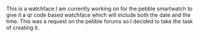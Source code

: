 This is a watchface I am currently working on for the pebble smartwatch to give it a qr code based watchface which will include both the date and the time.  This was a request on the pebble forums so I decided to take the task of creating it.